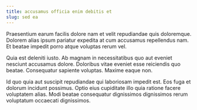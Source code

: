 ```yaml
---
title: accusamus officia enim debitis et
slug: sed ea
---
```


Praesentium earum facilis dolore nam et velit repudiandae quis doloremque. Dolorem alias ipsum pariatur expedita at cum accusamus repellendus nam. Et beatae impedit porro atque voluptas rerum vel.

Quia est deleniti iusto. Ab magnam in necessitatibus quo aut eveniet nesciunt accusamus dolore. Doloribus vitae eveniet esse reiciendis quo beatae. Consequatur sapiente voluptas. Maxime eaque non.

Id quo quia aut suscipit repudiandae qui laboriosam impedit est. Eos fuga et dolorum incidunt possimus. Optio eius cupiditate illo quia ratione facere voluptatem alias. Modi beatae consequatur dignissimos dignissimos rerum voluptatum occaecati dignissimos.
